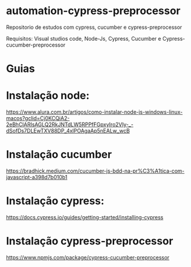 # automation-cypress-preprocessor
Repositorio de estudos com  cypress, cucumber e  cypress-preprocessor

Requisitos: Visual studios code, Node-Js, Cypress, Cucumber e Cypress-cucumber-preprocessor
 # Guias #
 # Instalação node:
 https://www.alura.com.br/artigos/como-instalar-node-js-windows-linux-macos?gclid=Cj0KCQiA2-2eBhClARIsAGLQ2RkJNTdLW5RPPfFGpxyIro2VIy-_-dSofDs7DLEwTXV88DP_4xlPOAgaAp5nEALw_wcB
# Instalação cucumber
https://bradhick.medium.com/cucumber-js-bdd-na-pr%C3%A1tica-com-javascript-a398d7b010b1
# Instalação cypress:
https://docs.cypress.io/guides/getting-started/installing-cypress
# Instalação cypress-preprocessor
https://www.npmjs.com/package/cypress-cucumber-preprocessor
